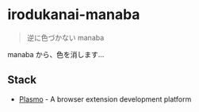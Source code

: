 # irodukanai-manaba

> 逆に色づかない manaba

manaba から、色を消します…

## Stack

- [Plasmo](https://www.plasmo.com/) - A browser extension development platform
